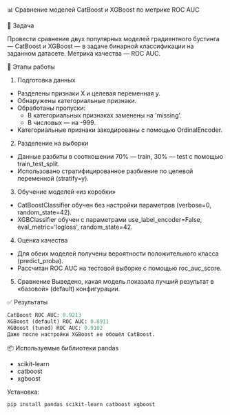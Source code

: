 📊 Сравнение моделей CatBoost и XGBoost по метрике ROC AUC

📌 Задача

Провести сравнение двух популярных моделей градиентного бустинга — CatBoost и XGBoost — в задаче бинарной классификации на заданном датасете. Метрика качества — ROC AUC.

🔧 Этапы работы
1. Подготовка данных
- Разделены признаки X и целевая переменная y.
- Обнаружены категориальные признаки.
- Обработаны пропуски:
    - В категориальных признаках заменены на 'missing'.
    - В числовых — на -999.
- Категориальные признаки закодированы с помощью OrdinalEncoder.

2. Разделение на выборки
 - Данные разбиты в соотношении 70% — train, 30% — test с помощью train_test_split.
 - Использовано стратифицированное разбиение по целевой переменной (stratify=y).

3. Обучение моделей «из коробки»
 - CatBoostClassifier обучен без настройки параметров (verbose=0, random_state=42).
 - XGBClassifier обучен с параметрами use_label_encoder=False, eval_metric='logloss', random_state=42.

4. Оценка качества
 - Для обеих моделей получены вероятности положительного класса (predict_proba).
 - Рассчитан ROC AUC на тестовой выборке с помощью roc_auc_score.

5. Сравнение
Выведено, какая модель показала лучший результат в «базовой» (default) конфигурации.

✅ Результаты

``` python
CatBoost ROC AUC: 0.9213
XGBoost (default) ROC AUC: 0.8911
XGBoost (tuned) ROC AUC: 0.9102
Даже после настройки XGBoost не обошёл CatBoost.
```

📦 Используемые библиотеки
pandas
- scikit-learn
- catboost
- xgboost

Установка:
``` pyton
pip install pandas scikit-learn catboost xgboost
```
